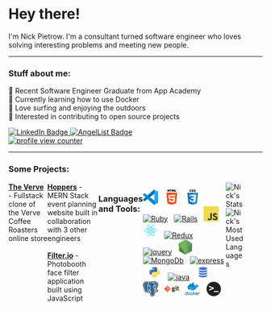 <h1> Hey there! </h1>
I'm Nick Pietrow. I'm a consultant turned software engineer who loves solving interesting problems and meeting new people.

---

### Stuff about me: 
🦾 Recent Software Engineer Graduate from App Academy
<br>
🌱 Currently learning how to use Docker
<br>
🌊 Love surfing and enjoying the outdoors
<br>
👯 Interested in contributing to open source projects
<br>
<div align="left">
<!--   <a href="mailto:njpietrow@gmail.com" target="_blank" rel="noopener noreferrer">
    <img height="26px" src="https://img.shields.io/badge/gmail-%23D14836.svg?&style=for-the-badge&logo=gmail&logoColor=white" />
  </a> -->
  <a href="https://www.linkedin.com/in/nickpietrow/" target="_blank" rel="noopener noreferrer">
    <img height="26px" src="https://img.shields.io/badge/LinkedIn-blue?style=for-the-badge&logo=linkedin&logoColor=white" alt="LinkedIn Badge"/>
  </a>
  <a href="https://angel.co/u/nick-pietrow" target="_blank" rel="noopener noreferrer">
    <img height="26px" src="https://img.shields.io/badge/AngelList-b6b9b9?style=for-the-badge&logo=AngelList&logoColor=black" alt="AngelList Badge"/>
  </a>
  <br>
  <a href="#" target="_blank" rel="noopener noreferrer">
    <img src="https://komarev.com/ghpvc/?username=njpietrow&style=flat-square&color=blue" alt="profile view counter"/>
  </a>
</div>


---
### Some Projects:
<div style="display:flex">
  <div>
    <strong><a href="https://github.com/njpietrow/The-Verve#readme">The Verve</strong></a> - Fullstack clone of the Verve Coffee Roasters online store <br>
<!--       <a href="https://github.com/njpietrow/The-Verve#readme"><img src="https://media.giphy.com/media/4XYGnn0hgnIWNbUyF1/giphy.gif" alt="cart-add-gif">            </img></a> -->
  </div>
  <br>
  <div>
  <div>
    <strong><a href="https://github.com/JonJWong/Hoppers#readme">Hoppers</strong></a> - MERN Stack event planning website built in collaboration with 3 other engineers <br>
<!--     <a href="https://github.com/JonJWong/Hoppers#readme"><img src="https://media.giphy.com/media/ToS01GnOnhWCGbjDkW/giphy.gif" alt="Hoppers-gif"></a></img> -->
  </div>
  <br>
    <div>
    <strong><a href="https://github.com/njpietrow/Filter.io#readme">Filter.io</strong></a> - Photobooth face filter application built using JavaScript<br>
<!--     <a href="https://github.com/njpietrow/Filter.io#readme"><img src="https://media.giphy.com/media/d7DzvSBdBiYGQulmFi/giphy.gif" alt="filterio-gif"></a></img> -->
  </div>
</div>

---
### Languages and Tools:
<p align="left">
  <a href="#"><img title="Visual Studio Code" alt="Visual Studio Code" width="30px" src="https://raw.githubusercontent.com/github/explore/80688e429a7d4ef2fca1e82350fe8e3517d3494d/topics/visual-studio-code/visual-studio-code.png" /></a>
  &nbsp; <a href="#"><img title="HTML5" alt="HTML5" width="30px" src="https://raw.githubusercontent.com/github/explore/80688e429a7d4ef2fca1e82350fe8e3517d3494d/topics/html/html.png" /></a>
  &nbsp; <a href="#"><img title="CSS3" alt="CSS3" width="30px" src="https://raw.githubusercontent.com/github/explore/80688e429a7d4ef2fca1e82350fe8e3517d3494d/topics/css/css.png" /></a>
  &nbsp; <a href="#"><img title="Ruby" alt="Ruby" width="30px" src="https://cdn.jsdelivr.net/gh/devicons/devicon/icons/ruby/ruby-original.svg" /></a>
  &nbsp; <a href="#"><img title="Rails" alt="Rails" width="30px" src="https://cdn.jsdelivr.net/gh/devicons/devicon/icons/rails/rails-plain.svg" /></a>
  &nbsp; <a href="#"><img title="JavaScript" alt="JavaScript" width="30px" src="https://raw.githubusercontent.com/github/explore/80688e429a7d4ef2fca1e82350fe8e3517d3494d/topics/javascript/javascript.png" /></a>
  &nbsp; <a href="#"><img title="React" alt="React" width="30px" src="https://raw.githubusercontent.com/github/explore/80688e429a7d4ef2fca1e82350fe8e3517d3494d/topics/react/react.png" /></a>
  &nbsp; <a href="#"><img title="Redux" alt="Redux" width="30px" src="https://cdn.jsdelivr.net/gh/devicons/devicon/icons/redux/redux-original.svg" /></a>
  &nbsp; <a href="#"><img title="jQuery" alt="jquery" width="30px" src="https://cdn.jsdelivr.net/gh/devicons/devicon/icons/jquery/jquery-plain.svg" /></a>
  &nbsp; <a href="#"><img title="Node.js" alt="Node.js" width="30px" src="https://raw.githubusercontent.com/github/explore/80688e429a7d4ef2fca1e82350fe8e3517d3494d/topics/nodejs/nodejs.png" /></a>
  &nbsp; <a href="#"><img title="MongoDB" alt="MongoDb" width="30px" src="https://cdn.jsdelivr.net/gh/devicons/devicon/icons/mongodb/mongodb-plain-wordmark.svg" /></a>
  &nbsp; <a href="#"><img title="Express.js" alt="express" width="30px" src="https://cdn.jsdelivr.net/gh/devicons/devicon/icons/express/express-original.svg" /></a>
  &nbsp; <a href="#"><img title="Python" alt="python" width="30px" src="https://raw.githubusercontent.com/github/explore/80688e429a7d4ef2fca1e82350fe8e3517d3494d/topics/python/python.png" /></a>
  &nbsp; <a href="#"><img title="Java" alt="java" width="30px" src="https://cdn.jsdelivr.net/gh/devicons/devicon/icons/java/java-original.svg" /></a>
  &nbsp; <a href="#"><img title="SQL" alt="SQL" width="30px" src="https://raw.githubusercontent.com/github/explore/80688e429a7d4ef2fca1e82350fe8e3517d3494d/topics/sql/sql.png" /></a>
  &nbsp; <a href="#"><img title="PosgreSQL" alt="postgreSQL" width="30px" src="https://raw.githubusercontent.com/github/explore/80688e429a7d4ef2fca1e82350fe8e3517d3494d/topics/postgresql/postgresql.png" /></a>
  &nbsp; <a href="#"><img title="Git" alt="Git" width="30px" src="https://raw.githubusercontent.com/github/explore/80688e429a7d4ef2fca1e82350fe8e3517d3494d/topics/git/git.png" /></a>
  &nbsp; <a href="#"><img title="Docker" alt="Docker" width="30px" src="https://raw.githubusercontent.com/github/explore/80688e429a7d4ef2fca1e82350fe8e3517d3494d/topics/docker/docker.png" /></a>
  &nbsp; <a href="#"><img title="Terminal" alt="Terminal" width="30px" src="https://raw.githubusercontent.com/github/explore/80688e429a7d4ef2fca1e82350fe8e3517d3494d/topics/terminal/terminal.png" /></a>
</p>

---
###

<div align="left">
  <img alt="Nick's Stats" src="https://github-readme-stats.vercel.app/api?username=njpietrow&amp;hide_border=true&amp;show_icons=true&amp;count_private=true&amp;include_all_commits=true&amp;bg_color=0d1117ff&amp;theme=dark"style="max-width: 50%;" width="490" />
  <img alt="Nick's Most Used Languages" src="https://github-readme-stats.vercel.app/api/top-langs/?username=njpietrow&amp;hide_border=true&amp;bg_color=0d1117ff&amp;langs_count=8&amp;layout=compact&amp;theme=dark"style="max-width: 50%;" width="340"/>
  </div>

